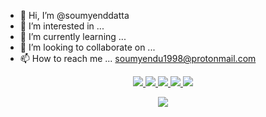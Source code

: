 - 👋 Hi, I’m @soumyenddatta
- 👀 I’m interested in ...
- 🌱 I’m currently learning ...
- 💞️ I’m looking to collaborate on ...
- 📫 How to reach me ... soumyendu1998@protonmail.com

<!---
- I am currently working with the Open Source Community named [__APPARKY__](https://apparky.vercel.app/)
- Click Here to find our [__GitHub__](https://github.com/Apparky) Page
--->


<!---
soumyenddatta/soumyenddatta is a ✨ special ✨ repository because its `README.md` (this file) appears on your GitHub profile.
You can click the Preview link to take a look at your changes.
--->


<p align="center">
  <a href="https://github.com/soumyenddatta">  
    <img src="http://github-profile-summary-cards.vercel.app/api/cards/profile-details?username=soumyenddatta&theme=dracula" />
  </a>
  <a href="https://github.com/soumyenddatta">
    <img src="https://github-readme-streak-stats.herokuapp.com/?user=soumyenddatta&hide_border=true&card_width=338&theme=tokyonight" />
  </a>
  <a href="https://github.com/soumyenddatta">
    <img src="http://github-profile-summary-cards.vercel.app/api/cards/stats?username=soumyenddatta&theme=dark" />
  </a>
  <a href="https://github.com/soumyenddatta">
    <img src="https://github-readme-stats.vercel.app/api/top-langs/?username=soumyenddatta&langs_count=20&exclude_repo=&hide=jupyter%20notebook,vim%20script,cmake,makefile,batchfile,emacs%20lisp,css,html&layout=pie&card_width=699&hide_border=true&theme=highcontrast" />
  </a>
    <a href="https://github.com/soumyenddatta">
    <img src="https://github-readme-stats.vercel.app/api/top-langs/?username=soumyenddatta&langs_count=20&exclude_repo=&hide=jupyter%20notebook,vim%20script,cmake,makefile,batchfile,emacs%20lisp,css,html&layout=normal&card_width=699&hide_border=true&theme=shades-of-purple" />
  </a>


</p>


<p align="center">
  <a href="https://github.com/soumyenddatta">
    <img src="https://komarev.com/ghpvc/?username=Apparky&color=blue&style=flat)" />
  </a>
</p>


